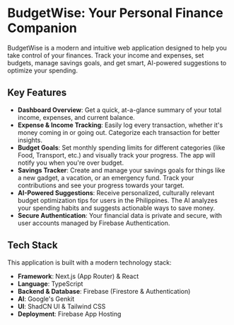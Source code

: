 # BudgetWise: Your Personal Finance Companion

BudgetWise is a modern and intuitive web application designed to help you take control of your finances. Track your income and expenses, set budgets, manage savings goals, and get smart, AI-powered suggestions to optimize your spending.

## Key Features

*   **Dashboard Overview**: Get a quick, at-a-glance summary of your total income, expenses, and current balance.
*   **Expense & Income Tracking**: Easily log every transaction, whether it's money coming in or going out. Categorize each transaction for better insights.
*   **Budget Goals**: Set monthly spending limits for different categories (like Food, Transport, etc.) and visually track your progress. The app will notify you when you're over budget.
*   **Savings Tracker**: Create and manage your savings goals for things like a new gadget, a vacation, or an emergency fund. Track your contributions and see your progress towards your target.
*   **AI-Powered Suggestions**: Receive personalized, culturally relevant budget optimization tips for users in the Philippines. The AI analyzes your spending habits and suggests actionable ways to save money.
*   **Secure Authentication**: Your financial data is private and secure, with user accounts managed by Firebase Authentication.

## Tech Stack

This application is built with a modern technology stack:

*   **Framework**: Next.js (App Router) & React
*   **Language**: TypeScript
*   **Backend & Database**: Firebase (Firestore & Authentication)
*   **AI**: Google's Genkit
*   **UI**: ShadCN UI & Tailwind CSS
*   **Deployment**: Firebase App Hosting
